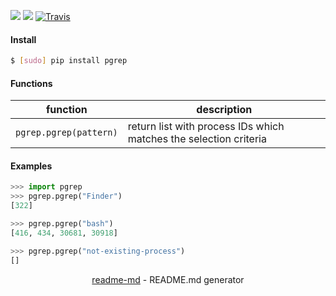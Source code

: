 [![](https://img.shields.io/pypi/pyversions/pgrep.svg?longCache=True)](https://pypi.org/pypi/pgrep/)
[![](https://img.shields.io/pypi/v/pgrep.svg?maxAge=3600)](https://pypi.org/pypi/pgrep/)
[![Travis](https://api.travis-ci.org/looking-for-a-job/pgrep.py.svg?branch=master)](https://travis-ci.org/looking-for-a-job/pgrep.py/)

#### Install
```bash
$ [sudo] pip install pgrep
```

#### Functions
function|description
-|-
`pgrep.pgrep(pattern)`|return list with process IDs which matches the selection criteria

#### Examples
```python
>>> import pgrep
>>> pgrep.pgrep("Finder")
[322]

>>> pgrep.pgrep("bash")
[416, 434, 30681, 30918]

>>> pgrep.pgrep("not-existing-process")
[]
```

<p align="center"><a href="https://pypi.org/project/readme-md/">readme-md</a> - README.md generator</p>